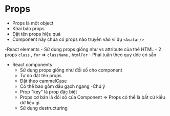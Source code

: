 # Props
- Props là một object 
- Khai báo props
- Đặt tên props hiệu quả 
- Component này chưa có props nào truyền vào ví dụ `<Avatar/>`

-React elements
    - Sử dụng props giống như vs attribute của thẻ HTML
    - 2 props `class` , `for` => `className` , `htmlFor`
    - Phải tuân theo quy ước có sẵn
- React components
    - Sử dụng props giống như đối số cho component
    - Tự do đặt tên props
    + Đặt theo cammelCase
    + Có thể bao gồm dấu gạch ngang
-Chú ý 
    + Prop "key" là prop đặc biệt
    - Props cơ bản là đối số của Component 
    => Props có thể là bất cứ kiểu dữ liệu gì
    + Sử dụng destructuring
